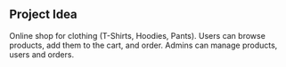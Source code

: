 ## Project Idea

Online shop for clothing (T-Shirts, Hoodies, Pants).
Users can browse products, add them to the cart, and order.
Admins can manage products, users and orders.
